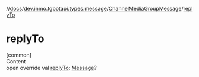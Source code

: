 //[docs](../../../index.md)/[dev.inmo.tgbotapi.types.message](../index.md)/[ChannelMediaGroupMessage](index.md)/[replyTo](reply-to.md)



# replyTo  
[common]  
Content  
open override val [replyTo](reply-to.md): [Message](../../dev.inmo.tgbotapi.types.message.abstracts/-message/index.md)?  



